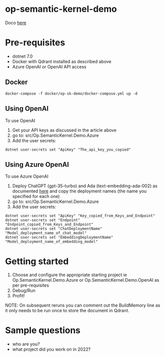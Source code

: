 # op-semantic-kernel-demo

Doco [here](https://medium.com/@jack.a.watts/impersonating-yourself-with-chatgpt-and-microsoft-semantic-kernel-719e08a1b529)

# Pre-requisites
* dotnet 7.0
* Docker with Qdrant installed as described above
* Azure OpenAI or OpenAI API access

## Docker
```
docker-compose -f docker/op-sk-demo/docker-compose.yml up -d
```

## Using OpenAI
To use OpenAI
1. Get your API keys as discussed in the article above
2. go to: src/Op.SemanticKernel.Demo.Azure
3. Add the user secrets:
```
dotnet user-secrets set "ApiKey" "The_api_key_you_copied"
```

## Using Azure OpenAI
To use Azure OpenAI
1. Deploy ChatGPT (gpt-35-turbo) and Ada (text-embedding-ada-002) as documented [here](https://learn.microsoft.com/en-au/azure/cognitive-services/openai/how-to/create-resource?pivots=web-portal#deploy-a-model) and copy the deployment names (the name you specified for each one)
2. go to: src/Op.SemanticKernel.Demo.Azure
3. Add the user secrets:
```
dotnet user-secrets set "ApiKey" "Key_copied_from_Keys_and_Endpoint"
dotnet user-secrets set "Endpoint" "Endpoint_copied_from_Keys_and_Endpoint"
dotnet user-secrets set "ChatDeploymentName" "Model_deployment_name_of_chat_model"
dotnet user-secrets set "EmbeddingDeploymentName" "Model_deployment_name_of_embedding_model"
```

# Getting started
1. Choose and configure the appropriate starting project ie Op.SemanticKernel.Demo.Azure or Op.SemanticKernel.Demo.OpenAI as per pre-requisites
2. Debug/Run
3. Profit!

NOTE: On subsequent reruns you can comment out the BuildMemory line as it only needs to be run once to store the document in Qdrant.

# Sample questions
* who are you?
* what project did you work on in 2022?